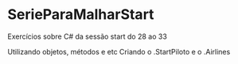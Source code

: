 # SerieParaMalharStart
Exercícios sobre C# da sessão start do 28 ao 33

Utilizando objetos, métodos e etc
Criando o .StartPiloto e o .Airlines

